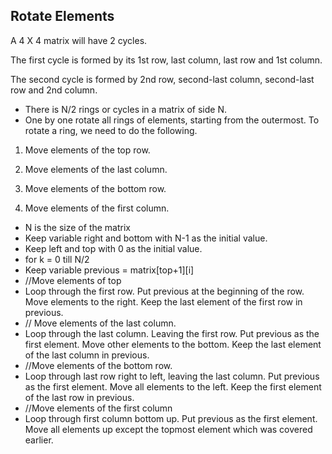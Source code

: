 

## Rotate Elements

A 4 X 4 matrix will have 2 cycles.

 The first cycle is formed by its 1st row, last column, last row and 1st column.

 The second cycle is formed by 2nd row, second-last column, second-last row and 2nd column. 

- There is N/2 rings or cycles in a matrix of side N. 
- One by one rotate all rings of elements, starting from the outermost. To rotate a ring, we need to do the following.

1) Move elements of the top row.

2) Move elements of the last column.

3) Move elements of the bottom row.

4) Move elements of the first column.



- N is the size of the matrix
- Keep variable right and bottom with N-1 as the initial value.
- Keep left and top with 0 as the initial value.
- for k = 0 till N/2
- Keep variable previous = matrix[top+1][i]
- //Move elements of top
- Loop through the first row. Put previous at the beginning of the row. Move elements to the right. Keep the last element of the first row in previous.
- // Move elements of the last column.
- Loop through the last column. Leaving the first row. Put previous as the first element. Move other elements to the bottom. Keep the last element of the last column in previous.
- //Move elements of the bottom row.
- Loop through last row right to left, leaving the last column. Put previous as the first element. Move all elements to the left. Keep the first element of the last row in previous.
- //Move elements of the first column
- Loop through first column bottom up. Put previous as the first element. Move all elements up except the topmost element which was covered earlier.